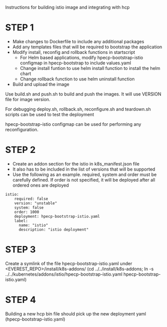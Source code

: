Instructions for building istio image and integrating with hcp

# STEP 1
* Make changes to Dockerfile to include any additional packages
* Add any templates files that will be required to bootstrap the application
* Modify install, reconfig and rollback functions in startscript
  - For Helm based applications, modify hpecp-bootstrap-istio configmap in hpecp-bootstrap to include
  values.yaml
  - Change install funtion to use helm install function to install the helm chart
  - Change rollback function to use helm uninstall function
* Build and upload the image

Use build.sh and push.sh to build and push the images. It will use
VERSION file for image version.

For debugging
deploy.sh, rollback.sh, reconfigure.sh and teardown.sh scripts can be used to test the deployment

hpecp-bootstrap-istio configmap can be used for performing any reconfiguration.


# STEP 2
* Create an addon section for the istio in k8s_manifest.json file
* It also has to be included in the list of versions that will be supported
* Use the following as an example. required, system and order must be carefully defined.
  If order is not specified, it will be deployed after all ordered ones are deployed
```
istio:
    required: false
    version: "unstable"
    system: false
    order: 1000
    deployment: hpecp-bootstrap-istio.yaml
    label:
      name: "istio"
      description: "istio deployment"
```

# STEP 3
Create a symlink of the file hpecp-bootstrap-istio.yaml under <EVEREST_REPO>/install/k8s-addons/
(cd ../../install/k8s-addons; ln -s ../../kubernetes/addons/istio/hpecp-bootstrap-istio.yaml hpecp-bootstrap-istio.yaml)

# STEP 4
Building a new hcp bin file should pick up the new deployment yaml (hpecp-bootstrap-istio.yaml)
